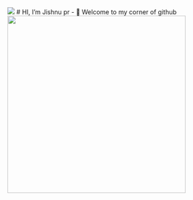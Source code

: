 <img src="https://cdn.dribbble.com/users/720738/screenshots/3848385/hello_zidler_dribbble.gif">
 # HI,  I’m Jishnu pr
- 👀 Welcome to my corner of github

<img src="https://cdn.dribbble.com/users/1025838/screenshots/6220885/devguy3.gif" width="400px">

